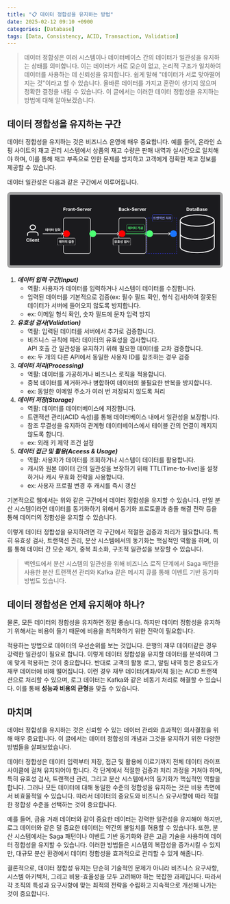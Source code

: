 ```yaml
---
title: "📋 데이터 정합성을 유지하는 방법"
date: 2025-02-12 09:10 +0900
categories: [Database]
tags: [Data, Consistency, ACID, Transaction, Validation]
---
```


> 데이터 정합성은 여러 시스템이나 데이터베이스 간의 데이터가 일관성을 유지하는 상태를 의미합니다. 이는 데이터가 서로 모순이 없고, 논리적 구조가 일치하여 데이터를 사용하는 데 신뢰성을 유지합니다. 쉽게 말해 "데이터가 서로 맞아떨어지는 것"이라고 할 수 있습니다. 올바른 데이터를 가지고 혼란이 생기지 않으며 정확한 결정을 내릴 수 있습니다. 이 글에서는 이러한 데이터 정합성을 유지하는 방법에 대해 알아보겠습니다.

## 데이터 정합성을 유지하는 구간

데이터 정합성을 유지하는 것은 비즈니스 운영에 매우 중요합니다. 예를 들어, 온라인 쇼핑 사이트의 재고 관리 시스템에서 상품의 재고 수량은 판매 내역과 실시간으로 일치해야 하며, 이를 통해 재고 부족으로 인한 문제를 방지하고 고객에게 정확한 재고 정보를 제공할 수 있습니다.

데이터 일관성은 다음과 같은 구간에서 이루어집니다.

![consistency_web.png](https://github.com/Euihyunee/euihyunee.github.io/blob/main/_posts/img/consistency_web.png?raw=true)

1. ***데이터 입력 구간(Input)***
    - 역활: 사용자가 데이터를 입력하거나 시스템이 데이터를 수집합니다.
    - 입력된 데이터를 기본적으로 검증(ex: 필수 필드 확인, 형식 검사)하여 잘못된 데이터가 서버에 들어오지 않도록 방지합니다.
    - ex: 이메일 형식 확인, 숫자 필드에 문자 입력 방지
2. ***유효성 검사(Validation)***
    - 역활: 입력된 데이터를 서버에서 추가로 검증합니다.
    - 비즈니스 규칙에 따라 데이터의 유효성을 검사합니다.  
    API 호출 간 일관성을 유지하기 위해 필요한 데이터를 교차 검증합니다.
    - ex: 두 개의 다른 API에서 동일한 사용자 ID를 참조하는 경우 검증 
3. ***데이터 처리(Processing)***
    - 역활: 데이터를 가공하거나 비즈니스 로직을 적용합니다.
    - 중복 데이터를 제거하거나 병합하여 데이터의 불필요한 반복을 방지합니다.
    - ex: 동일한 이메일 주소가 여러 번 저장되지 않도록 처리
4. ***데이터 저장(Storage)***
    - 역활: 데이터를 데이터베이스에 저장합니다.
    - 트랜잭션 관리(ACID 속성)를 통해 데이터베이스 내에서 일관성을 보장합니다.
    - 참조 무결성을 유지하여 관계형 데이터베이스에서 테이블 간의 연결이 깨지지 않도록 합니다.
    - ex: 외래 키 제약 조건 설정 
5. ***데이터 접근 및 활용(Aceess & Usage)***
    - 역활: 사용자가 데이터를 조회하거나 시스템이 데이터를 활용합니다.
    - 캐시와 원본 데이터 간의 일관성을 보장하기 위해 TTL(Time-to-live)을 설정하거나 캐시 무효화 전략을 사용합니다.
    - ex: 사용자 프로필 변경 후 캐시를 즉시 갱신

기본적으로 웹에서는 위와 같은 구간에서 데이터 정합성을 유지할 수 있습니다. 만일 분산 시스템이라면 데이터를 동기화하기 위해서 동기화 프로토콜과 충돌 해결 전략 등을 통해 데이터의 정합성을 유지할 수 있습니다.

이렇게 데이터 정합성을 유지하려면 각 구간에서 적절한 검증과 처리가 필요합니다. 특히 유효성 검사, 트랜잭션 관리, 분산 시스템에서의 동기화는 핵심적인 역활을 하며, 이를 통해 데이터 간 모순 제거, 중복 최소화, 구조적 일관성을 보장할 수 있습니다.

> 백엔드에서 분산 시스템의 일관성을 위해 비즈니스 로직 단계에서 Saga 패턴을 사용한 분산 트랜잭션 관리와 Kafka 같은 메시지 큐를 통해 이벤트 기반 동기화 방법도 있습니다.

## 데이터 정합성은 언제 유지해야 하나?

물론, 모든 데이터의 정합성을 유지하면 정말 좋습니다. 하지만 데이터 정합성을 유지하기 위해서는 비용이 들기 때문에 비용을 최적화하기 위한 전략이 필요합니다.

적용하는 방법으로 데이터의 우선순위를 보는 것입니다. 은행의 재무 데이터같은 경우 강력한 일관성이 필요로 합니다. 이렇게 데이터 정합성을 유지할 데이터를 분석하여 그에 맞게 적용하는 것이 중요합니다. 반대로 고객의 활동 로그, 알림 내역 등은 중요도가 재무 데이터에 비해 떨어집니다. 이런 경우 재무 데이터(계좌/이체 등)는 ACID 트랜잭션으로 처리할 수 있으며, 로그 데이터는 Kafka와 같은 비동기 처리로 해결할 수 있습니다. 이를 통해 **성능과 비용의 균형**을 맞출 수 있습니다.

## 마치며 

데이터 정합성을 유지하는 것은 신뢰할 수 있는 데이터 관리와 효과적인 의사결정을 위해 매우 중요합니다. 이 글에서는 데이터 정합성의 개념과 그것을 유지하기 위한 다양한 방법들을 살펴보았습니다.

데이터 정합성은 데이터 입력부터 저장, 접근 및 활용에 이르기까지 전체 데이터 라이프사이클에 걸쳐 유지되어야 합니다. 각 단계에서 적절한 검증과 처리 과정을 거쳐야 하며, 특히 유효성 검사, 트랜잭션 관리, 그리고 분산 시스템에서의 동기화가 핵심적인 역할을 합니다. 그러나 모든 데이터에 대해 동일한 수준의 정합성을 유지하는 것은 비용 측면에서 비효율적일 수 있습니다. 따라서 데이터의 중요도와 비즈니스 요구사항에 따라 적절한 정합성 수준을 선택하는 것이 중요합니다. 

예를 들어, 금융 거래 데이터와 같이 중요한 데이터는 강력한 일관성을 유지해야 하지만, 로그 데이터와 같은 덜 중요한 데이터는 약간의 불일치를 허용할 수 있습니다. 또한, 분산 시스템에서는 Saga 패턴이나 이벤트 기반 동기화와 같은 고급 기술을 사용하여 데이터 정합성을 유지할 수 있습니다. 이러한 방법들은 시스템의 복잡성을 증가시킬 수 있지만, 대규모 분산 환경에서 데이터 정합성을 효과적으로 관리할 수 있게 해줍니다.

결론적으로, 데이터 정합성 유지는 단순히 기술적인 문제가 아니라 비즈니스 요구사항, 시스템 아키텍처, 그리고 비용-효율성을 모두 고려해야 하는 복잡한 과제입니다. 따라서 각 조직의 특성과 요구사항에 맞는 최적의 전략을 수립하고 지속적으로 개선해 나가는 것이 중요합니다.